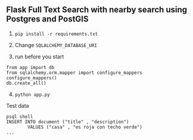 Flask Full Text Search with nearby search using Postgres and PostGIS
---

1. `pip install -r requirements.txt`

2. Change `SQLALCHEMY_DATABASE_URI`

3. run before you start
```
from app import db
from sqlalchemy.orm.mapper import configure_mappers
configure_mappers()
db.create_all()
```

4. `python app.py`

Test data
```
psql shell
INSERT INTO document ("title" , "description")
        VALUES ("casa" , "es roja con techo verde")
...



